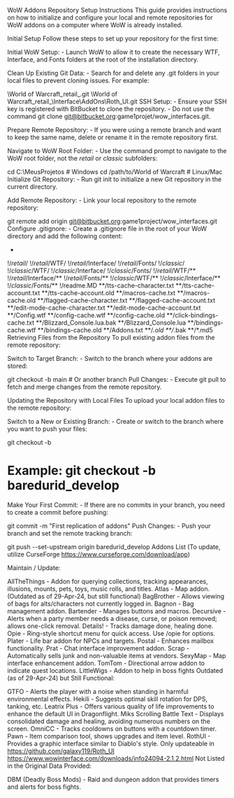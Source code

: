 WoW Addons Repository Setup Instructions
This guide provides instructions on how to initialize and configure your local and remote repositories for WoW addons on a computer where WoW is already installed.

Initial Setup
Follow these steps to set up your repository for the first time:

Initial WoW Setup: - Launch WoW to allow it to create the necessary WTF, Interface, and Fonts folders at the root of the installation directory.

Clean Up Existing Git Data: - Search for and delete any .git folders in your local files to prevent cloning issues. For example:

\World of Warcraft\_retail_\.git
\World of Warcraft\_retail_\Interface\AddOns\Roth_UI\.git
SSH Setup: - Ensure your SSH key is registered with BitBucket to clone the repository. - Do not use the command git clone git@bitbucket.org:game1projet/wow_interfaces.git.

Prepare Remote Repository: - If you were using a remote branch and want to keep the same name, delete or rename it in the remote repository first.

Navigate to WoW Root Folder: - Use the command prompt to navigate to the WoW root folder, not the _retail_ or _classic_ subfolders:

cd C:\MeusProjetos  # Windows
cd /path/to/World of Warcraft  # Linux/Mac
Initialize Git Repository: - Run git init to initialize a new Git repository in the current directory.

Add Remote Repository: - Link your local repository to the remote repository:

git remote add origin git@bitbucket.org:game1project/wow_interfaces.git
Configure .gitignore: - Create a .gitignore file in the root of your WoW directory and add the following content:

*
!/_retail_/
!/_retail_/WTF/
!/_retail_/Interface/
!/_retail_/Fonts/
!/_classic_/
!/_classic_/WTF/
!/_classic_/Interface/
!/_classic_/Fonts/
!/_retail_/WTF/**
!/_retail_/Interface/**
!/_retail_/Fonts/**
!/_classic_/WTF/**
!/_classic_/Interface/**
!/_classic_/Fonts/**
!/readme.MD
**/tts-cache-character.txt
**/tts-cache-account.txt
**/tts-cache-account.old
**/macros-cache.txt
**/macros-cache.old
**/flagged-cache-character.txt
**/flagged-cache-account.txt
**/edit-mode-cache-character.txt
**/edit-mode-cache-account.txt
**/Config.wtf
**/config-cache.wtf
**/config-cache.old
**/click-bindings-cache.txt
**/Blizzard_Console.lua.bak
**/Blizzard_Console.lua
**/bindings-cache.wtf
**/bindings-cache.old
**/Addons.txt
**/*.old
**/*.bak
**/*.md5
Retrieving Files from the Repository
To pull existing addon files from the remote repository:

Switch to Target Branch: - Switch to the branch where your addons are stored:

git checkout -b main  # Or another branch
Pull Changes: - Execute git pull to fetch and merge changes from the remote repository.

Updating the Repository with Local Files
To upload your local addon files to the remote repository:

Switch to a New or Existing Branch: - Create or switch to the branch where you want to push your files:

git checkout -b <new-or-existing-branch>
# Example: git checkout -b baredurid_develop
Make Your First Commit: - If there are no commits in your branch, you need to create a commit before pushing:

git commit -m "First replication of addons"
Push Changes: - Push your branch and set the remote tracking branch:

git push --set-upstream origin baredurid_develop
Addons List
(To update, utilize CurseForge https://www.curseforge.com/download/app)

Maintain / Update:

AllTheThings - Addon for querying collections, tracking appearances, illusions, mounts, pets, toys, music rolls, and titles.
Atlas - Map addon. (Outdated as of 29-Apr-24, but still functional)
BagBrother - Allows viewing of bags for alts/characters not currently logged in.
Bagnon - Bag management addon.
Bartender - Manages buttons and macros.
Decursive - Alerts when a party member needs a disease, curse, or poison removed; allows one-click removal.
Details! - Tracks damage done, healing done.
Opie - Ring-style shortcut menu for quick access. Use /opie for options.
Plater - Life bar addon for NPCs and targets.
Postal - Enhances mailbox functionality.
Prat - Chat interface improvement addon.
Scrap - Automatically sells junk and non-valuable items at vendors.
SexyMap - Map interface enhancement addon.
TomTom - Directional arrow addon to indicate quest locations.
LittleWigs - Addon to help in boss fights
Outdated (as of 29-Apr-24) but Still Functional:

GTFO - Alerts the player with a noise when standing in harmful environmental effects.
Hekili - Suggests optimal skill rotation for DPS, tanking, etc.
Leatrix Plus - Offers various quality of life improvements to enhance the default UI in Dragonflight.
Miks Scrolling Battle Text - Displays consolidated damage and healing, avoiding numerous numbers on the screen.
OmniCC - Tracks cooldowns on buttons with a countdown timer.
Pawn - Item comparison tool, shows upgrades and item level.
RothUI - Provides a graphic interface similar to Diablo's style. Only updateable in https://github.com/galaxy119/Roth_UI https://www.wowinterface.com/downloads/info24094-2.1.2.html
Not Listed in the Original Data Provided:

DBM (Deadly Boss Mods) - Raid and dungeon addon that provides timers and alerts for boss fights.
